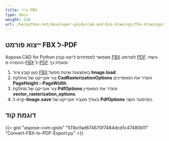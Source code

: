 ```yaml
---
title: ציורי FBX
type: docs
weight: 110
url: /he/python-net/developer-guide/cad-and-bim-drawings/fbx-drawings/
---
```


## **ייצוא פורמט FBX ל-PDF**

Aspose.CAD for Python מאפשר למפתחים לייצא קובץ [FBX](https://docs.fileformat.com/3d/fbx/) לפורמט [PDF](https://docs.fileformat.com/pdf/). גישת ההמרה מ-[FBX](https://docs.fileformat.com/3d/fbx/) ל-[PDF](https://docs.fileformat.com/pdf/) פועלת כך:

1. טען קובץ ציור [FBX](https://docs.fileformat.com/3d/fbx/) באמצעות שיטת מפעל **Image.load**.
1. צור אובייקט של מחלקת **CadRasterizationOptions** והגדר את המאפיינים **PageHeight** ו-**PageWidth**.
1. צור אובייקט של מחלקת **PdfOptions** והגדר את המאפיין **vector_rasterization_options**.
1. קרא ל-**Image.save** בעודך מעביר אובייקט של **PdfOptions** כפרמטר השני.

## דוגמת קוד

{{< gist "aspose-com-gists" "511bcfad674670f7484dcd1c47480b11" "Convert-FBX-to-PDF-Export.py" >}}
